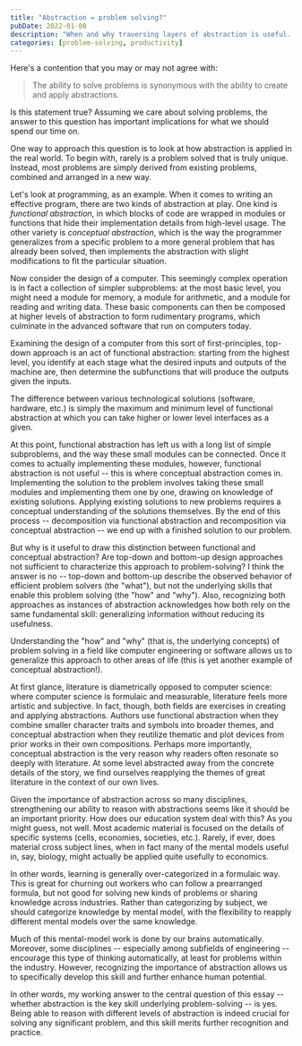 ```yaml
---
title: "Abstraction = problem solving?"
pubDate: 2022-01-08
description: "When and why traversing layers of abstraction is useful. "
categories: [problem-solving, productivity]
---
```


Here's a contention that you may or may not agree with:

> The ability to solve problems is synonymous with the ability to create and apply abstractions. 

Is this statement true? Assuming we care about solving problems, the answer to this question has important implications for what we should spend our time on. 

One way to approach this question is to look at how abstraction is applied in the real world. To begin with, rarely is a problem solved that is truly unique. Instead, most problems are simply derived from existing problems, combined and arranged in a new way.

Let's look at programming, as an example. When it comes to writing an effective program, there are two kinds of abstraction at play. One kind is *functional abstraction*, in which blocks of code are wrapped in modules or functions that hide their implementation details from high-level usage. The other variety is *conceptual abstraction*, which is the way the programmer generalizes from a specific problem to a more general problem that has already been solved, then implements the abstraction with slight modifications to fit the particular situation. 

Now consider the design of a computer. This seemingly complex operation is in fact a collection of simpler subproblems: at the most basic level, you might need a module for memory, a module for arithmetic, and a module for reading and writing data. These basic components can then be composed at higher levels of abstraction to form rudimentary programs, which culminate in the advanced software that run on computers today. 

Examining the design of a computer from this sort of first-principles, top-down approach is an act of functional abstraction: starting from the highest level, you identify at each stage what the desired inputs and outputs of the machine are, then determine the subfunctions that will produce the outputs given the inputs. 

The difference between various technological solutions (software, hardware, etc.) is simply the maximum and minimum level of functional abstraction at which you can take higher or lower level interfaces as a given. 

At this point, functional abstraction has left us with a long list of simple subproblems, and the way these small modules can be connected. Once it comes to actually implementing these modules, however, functional abstraction is not useful -- this is where conceptual abstraction comes in. Implementing the solution to the problem involves taking these small modules and implementing them one by one, drawing on knowledge of existing solutions. Applying existing solutions to new problems requires a conceptual understanding of the solutions themselves. By the end of this process -- decomposition via functional abstraction and recomposition via conceptual abstraction -- we end up with a finished solution to our problem. 

But why is it useful to draw this distinction between functional and conceptual abstraction? Are top-down and bottom-up design approaches not sufficient to characterize this approach to problem-solving? I think the answer is no -- top-down and bottom-up describe the observed behavior of efficient problem solvers (the "what"), but not the underlying skills that enable this problem solving (the "how" and "why"). Also, recognizing both approaches as instances of abstraction acknowledges how both rely on the same fundamental skill: generalizing information without reducing its usefulness. 

Understanding the "how" and "why" (that is, the underlying concepts) of problem solving in a field like computer engineering or software allows us to generalize this approach to other areas of life (this is yet another example of conceptual abstraction!).

At first glance, literature is diametrically opposed to computer science: where computer science is formulaic and measurable, literature feels more artistic and subjective. In fact, though, both fields are exercises in creating and applying abstractions. Authors use functional abstraction when they combine smaller character traits and symbols into broader themes, and conceptual abstraction when they reutilize thematic and plot devices from prior works in their own compositions. Perhaps more importantly, conceptual abstraction is the very reason why readers often resonate so deeply with literature. At some level abstracted away from the concrete details of the story, we find ourselves reapplying the themes of great literature in the context of our own lives. 

Given the importance of abstraction across so many disciplines, strengthening our ability to reason with abstractions seems like it should be an important priority. How does our education system deal with this? As you might guess, not well. Most academic material is focused on the details of specific systems (cells, economies, societies, etc.). Rarely, if ever, does material cross subject lines, when in fact many of the mental models useful in, say, biology, might actually be applied quite usefully to economics. 

In other words, learning is generally over-categorized in a formulaic way. This is great for churning out workers who can follow a prearranged formula, but not good for solving new kinds of problems or sharing knowledge across industries. Rather than categorizing by subject, we should categorize knowledge by mental model, with the flexibility to reapply different mental models over the same knowledge.

Much of this mental-model work is done by our brains automatically. Moreover, some disciplines -- especially among subfields of engineering -- encourage this type of thinking automatically, at least for problems within the industry. However, recognizing the importance of abstraction allows us to specifically develop this skill and further enhance human potential. 

In other words, my working answer to the central question of this essay -- whether abstraction is the key skill underlying problem-solving -- is yes. Being able to reason with different levels of abstraction is indeed crucial for solving any significant problem, and this skill merits further recognition and practice. 
